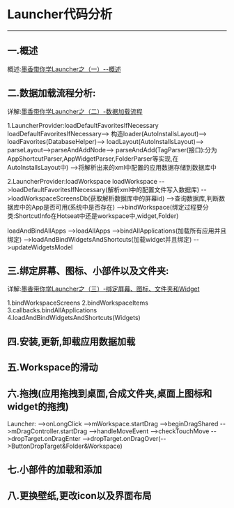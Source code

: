 # Launcher代码分析
---

## 一.概述

概述:[墨香带你学Launcher之（一）--概述](http://www.codemx.cn/2016/07/30/墨香带你学Launcher之-概述/)

## 二.数据加载流程分析:

详解:[墨香带你学Launcher之（二）-数据加载流程](http://www.codemx.cn/2016/08/05/墨香带你学Launcher之-数据加载流程/)

1.LauncherProvider:loadDefaultFavoritesIfNecessary
loadDefaultFavoritesIfNecessary-->
构造loader(AutoInstallsLayout)-->
loadFavorites(DatabaseHelper)——>
loadLayout(AutoInstallsLayout)-->
parseLayout-->parseAndAddNode-->
parseAndAdd(TagParser(接口):分为AppShortcutParser,AppWidgetParser,FolderParser等实现,在AutoInstallsLayout中)
-->将解析出来的xml中配置的应用数据存储到数据库中

2.LauncherProvider:loadWorkspace
loadWorkspace
-->loadDefaultFavoritesIfNecessary(解析xml中的配置文件写入数据库)
-->loadWorkspaceScreensDb(获取解析数据库中的屏幕id)
-->查询数据库,判断数据库中的App是否可用(系统中是否存在)
-->bindWorkspace(绑定过程要分类:ShortcutInfo在Hotseat中还是workspace中,widget,Folder)

loadAndBindAllApps
-->loadAllApps
-->bindAllApplications(加载所有应用并且绑定)
-->loadAndBindWidgetsAndShortcuts(加载widget并且绑定)
-->updateWidgetsModel


## 三.绑定屏幕、图标、小部件以及文件夹:

详解:[墨香带你学Launcher之（三）-绑定屏幕、图标、文件夹和Widget](http://www.codemx.cn/2016/08/14/墨香带你学Launcher之-绑定/)

1.bindWorkspaceScreens
2.bindWorkspaceItems
3.callbacks.bindAllApplications
4.loadAndBindWidgetsAndShortcuts(Widgets)

## 四.安装,更新,卸载应用数据加载

## 五.Workspace的滑动

## 六.拖拽(应用拖拽到桌面,合成文件夹,桌面上图标和widget的拖拽)

Launcher:
-->onLongClick
-->mWorkspace.startDrag
-->beginDragShared
-->mDragController.startDrag
-->handleMoveEvent
-->checkTouchMove
-->dropTarget.onDragEnter
-->dropTarget.onDragOver(-->ButtonDropTarget&Folder&Workspace)


## 七.小部件的加载和添加

## 八.更换壁纸,更改icon以及界面布局
